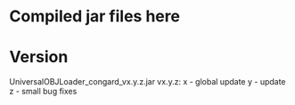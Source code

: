 # Compiled jar files here
# Version
UniversalOBJLoader_congard_vx.y.z.jar
vx.y.z:
	x - global update
	y - update
	z - small bug fixes
